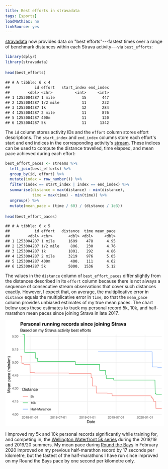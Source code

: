 ```yaml
---
title: Best efforts in stravadata
tags: [sports]
loadMathJax: no
linkSource: yes
---
```


[stravadata](https://github.com/bldavies/stravadata) now provides data on "best efforts"---fastest times over a range of benchmark distances within each Strava activity---via `best_efforts`:

```r
library(dplyr)
library(stravadata)

head(best_efforts)
```

```
## # A tibble: 6 x 4
##           id effort   start_index end_index
##        <dbl> <chr>          <int>     <int>
## 1 1253004287 1 mile            15       447
## 2 1253004287 1/2 mile          11       232
## 3 1253004287 1k                12       284
## 4 1253004287 2 mile            11       876
## 5 1253004287 400m              11       120
## 6 1253004287 5k                11      1342
```

The `id` column stores activity IDs and the `effort` column stores effort descriptions.
The `start_index` and `end_index` columns store each effort's start and end indices in the corresponding activity's [stream](/blog/activity-streams-stravadata).
These indices can be used to compute the distance travelled, time elapsed, and mean pace achieved during each effort:

```r
best_effort_paces <- streams %>%
  left_join(best_efforts) %>%
  group_by(id, effort) %>%
  mutate(index = row_number()) %>%
  filter(index == start_index | index == end_index) %>%
  summarise(distance = max(distance) - min(distance),
            time = max(time) - min(time)) %>%
  ungroup() %>%
  mutate(mean_pace = (time / 60) / (distance / 1e3))

head(best_effort_paces)
```

```
## # A tibble: 6 x 5
##           id effort   distance  time mean_pace
##        <dbl> <chr>       <dbl> <dbl>     <dbl>
## 1 1253004287 1 mile      1609    478      4.95
## 2 1253004287 1/2 mile     806.   230      4.76
## 3 1253004287 1k          1001.   292      4.86
## 4 1253004287 2 mile      3219    976      5.05
## 5 1253004287 400m         400.   111      4.62
## 6 1253004287 5k          5000.  1536      5.12
```

The values in the `distance` column of `best_effort_paces` differ slightly from the distances described in its `effort` column because there is not always a sequence of consecutive stream observations that cover such distances exactly.
However, I expect that, on average, the multiplicative error in `distance` equals the multiplicative error in `time`, so that the `mean_pace` column provides unbiased estimates of my true mean paces.
The chart below uses these estimates to track my personal record 5k, 10k, and half-marathon mean paces since joining Strava in late 2017.

![](figures/records-1.svg)

I improved my 5k and 10k personal records significantly while training for, and competing in, the [Wellington Waterfront 5k series](https://waterfront5k.nz) during the 2018/19 and 2019/20 summers.
My mean pace during [Round the Bays](https://wellingtonroundthebays.co.nz) in February 2020 improved on my previous half-marathon record by 17 seconds per kilometre, but the fastest of the half-marathons I have run since improved on my Round the Bays pace by one second per kilometre only.

